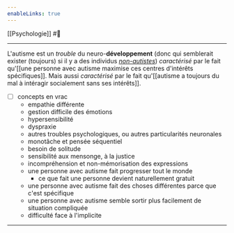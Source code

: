 ```yaml
---
enableLinks: true
---
```

[[Psychologie]] #🌱 
___
L'autisme est un *trouble* du neuro-**développement** (donc qui semblerait exister (toujours) si il y a des individus [*non-autistes*]([[neuro-typie]])) *caractérisé* par le fait qu'[[une personne avec autisme maximise ces centres d'intérêts spécifiques]]. 
Mais aussi *caractérisé* par le fait qu'[[autisme a toujours du mal à intéragir socialement sans ses intérêts]].


- [ ] concepts en vrac
	- empathie différente
	- gestion difficile des émotions
	- hypersensibilité
	- dyspraxie
	- autres troubles psychologiques, ou autres particularités neuronales
	- monotâche et pensée séquentiel
	- besoin de solitude
	- sensibilité aux mensonge, à la justice
	- incompréhension et non-mémorisation des expressions
	- une personne avec autisme fait progresser tout le monde
		- ce que fait une personne devient naturellement gratuit 
	- une personne avec autisme fait des choses différentes parce que c'est spécifique
	- une personne avec autisme semble sortir plus facilement de situation compliquée
	- difficulté face à l'implicite

---

